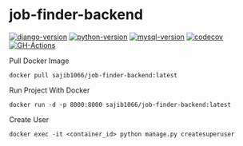 # job-finder-backend
[![django-version](https://img.shields.io/badge/django-3.1-green)](https://www.djangoproject.com/)
[![python-version](https://img.shields.io/badge/python-3.8-blue)](https://www.python.org/)
[![mysql-version](https://img.shields.io/badge/mysql-8.0.21-orange)](https://www.mysql.com/)
[![codecov](https://codecov.io/gh/sajib1066/job-finder-backend/branch/main/graph/badge.svg)](https://codecov.io/gh/sajib1066/job-finder-backend)
[![GH-Actions](https://github.com/sajib1066/job-finder-backend/workflows/JOB_FINDER_BACKEND_CI/badge.svg)](https://github.com/sajib1066/job-finder-backend/actions)

Pull Docker Image

```
docker pull sajib1066/job-finder-backend:latest
```

Run Project With Docker

```
docker run -d -p 8000:8000 sajib1066/job-finder-backend:latest
```

Create User

```
docker exec -it <container_id> python manage.py createsuperuser
```
